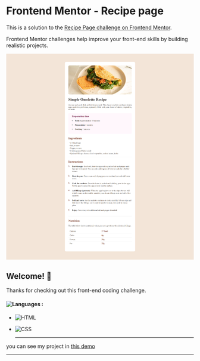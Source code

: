 # Frontend Mentor - Recipe page
This is a solution to the [Recipe Page challenge on Frontend Mentor](https://www.frontendmentor.io/challenges/recipe-page-KiTsR8QQKm).  

Frontend Mentor challenges help improve your front-end skills by building realistic projects.

![Design preview for the Recipe page coding challenge](pic1.png)

## Welcome! 👋

Thanks for checking out this front-end coding challenge.

#### ![Languages](https://img.shields.io/github/languages/count/zeynab-jalalian/Recipe-Page) :
 - ![HTML](https://img.shields.io/badge/Html-orange)
 - ![CSS](https://img.shields.io/badge/Css-blue)

      ---
 you can see my project in [this demo](https://zeynab-jalalian.github.io/Recipe-Page/)
  ___




